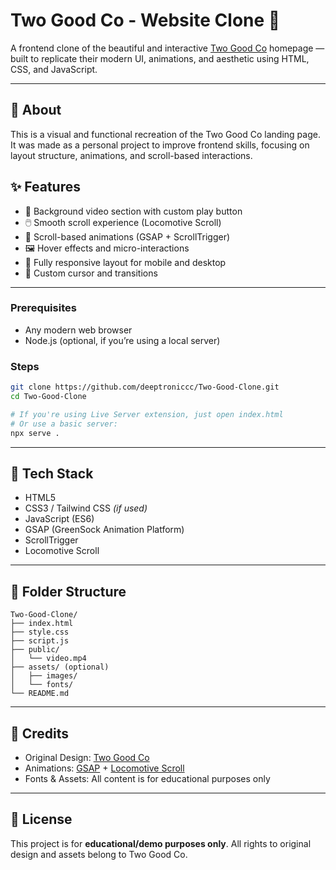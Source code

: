 # Two Good Co - Website Clone 🌿

A frontend clone of the beautiful and interactive [Two Good Co](https://twogood.com.au) homepage — built to replicate their modern UI, animations, and aesthetic using HTML, CSS, and JavaScript.

---

## 📖 About

This is a visual and functional recreation of the Two Good Co landing page. It was made as a personal project to improve frontend skills, focusing on layout structure, animations, and scroll-based interactions.



## ✨ Features

- 🎥 Background video section with custom play button  
- 🖱️ Smooth scroll experience (Locomotive Scroll)  
- 🎯 Scroll-based animations (GSAP + ScrollTrigger)  
- 🖼️ Hover effects and micro-interactions  
- 🎨 Fully responsive layout for mobile and desktop  
- 🔁 Custom cursor and transitions  

---


### Prerequisites

- Any modern web browser
- Node.js (optional, if you’re using a local server)

### Steps

```bash
git clone https://github.com/deeptroniccc/Two-Good-Clone.git
cd Two-Good-Clone

# If you're using Live Server extension, just open index.html
# Or use a basic server:
npx serve .
```

---

## 🧰 Tech Stack

- HTML5  
- CSS3 / Tailwind CSS *(if used)*  
- JavaScript (ES6)  
- GSAP (GreenSock Animation Platform)  
- ScrollTrigger  
- Locomotive Scroll

---

## 📁 Folder Structure

```
Two-Good-Clone/
├── index.html
├── style.css
├── script.js
├── public/
│   └── video.mp4
├── assets/ (optional)
│   ├── images/
│   └── fonts/
└── README.md
```

---

## 🙌 Credits

- Original Design: [Two Good Co](https://twogood.com.au)
- Animations: [GSAP](https://greensock.com/gsap/) + [Locomotive Scroll](https://locomotivemtl.github.io/locomotive-scroll/)
- Fonts & Assets: All content is for educational purposes only

---

## 📄 License

This project is for **educational/demo purposes only**. All rights to original design and assets belong to Two Good Co.

